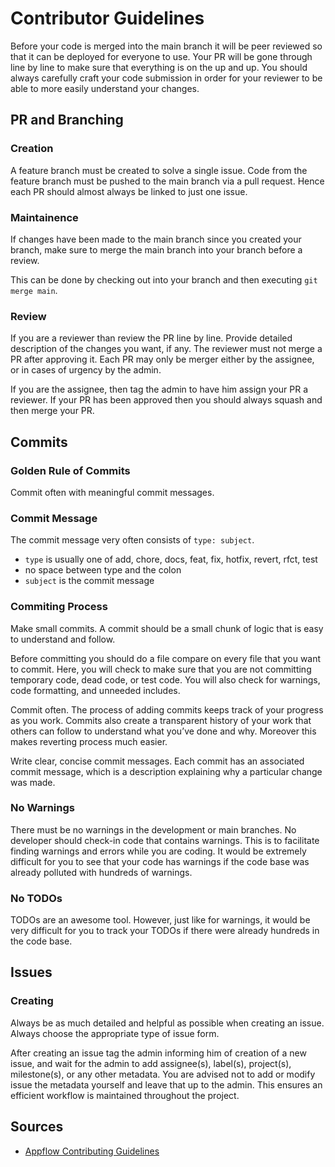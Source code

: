 # Contributor Guidelines

Before your code is merged into the main branch it will be peer reviewed so that it can be deployed for everyone to use. Your PR will be gone through line by line to make sure that everything is on the up and up. You should always carefully craft your code submission in order for your reviewer to be able to more easily understand your changes.

## PR and Branching

### Creation

A feature branch must be created to solve a single issue. Code from the feature branch must be pushed to the main branch via a pull request. Hence each PR should almost always be linked to just one issue.

### Maintainence

If changes have been made to the main branch since you created your branch, make sure to merge the main branch into your branch before a review.

This can be done by checking out into your branch and then executing `git merge main`.

### Review

If you are a reviewer than review the PR line by line. Provide detailed description of the changes you want, if any. The reviewer must not merge a PR after approving it. Each PR may only be merger either by the assignee, or in cases of urgency by the admin.

If you are the assignee, then tag the admin to have him assign your PR a reviewer. If your PR has been approved then you should always squash and then merge your PR.

## Commits

### Golden Rule of Commits

Commit often with meaningful commit messages.

### Commit Message

The commit message very often consists of `type: subject`.

- `type` is usually one of add, chore, docs, feat, fix, hotfix, revert, rfct, test
- no space between type and the colon
- `subject` is the commit message

### Commiting Process

Make small commits. A commit should be a small chunk of logic that is easy to understand and follow.

Before committing you should do a file compare on every file that you want to commit. Here, you will check to make sure that you are not committing temporary code, dead code, or test code. You will also check for warnings, code formatting, and unneeded includes.

Commit often. The process of adding commits keeps track of your progress as you work. Commits also create a transparent history of your work that others can follow to understand what you’ve done and why. Moreover this makes reverting process much easier.

Write clear, concise commit messages. Each commit has an associated commit message, which is a description explaining why a particular change was made.

### No Warnings

There must be no warnings in the development or main branches. No developer should check-in code that contains warnings. This is to facilitate finding warnings and errors while you are coding. It would be extremely difficult for you to see that your code has warnings if the code base was already polluted with hundreds of warnings.

### No TODOs

TODOs are an awesome tool. However, just like for warnings, it would be very difficult for you to track your TODOs if there were already hundreds in the code base.

## Issues

### Creating

Always be as much detailed and helpful as possible when creating an issue. Always choose the appropriate type of issue form.

After creating an issue tag the admin informing him of creation of a new issue, and wait for the admin to add assignee(s), label(s), project(s), milestone(s), or any other metadata. You are advised not to add or modify issue the metadata yourself and leave that up to the admin. This ensures an efficient workflow is maintained throughout the project.

## Sources

- [Appflow Contributing Guidelines](https://appflowy.gitbook.io/docs/essential-documentation/contribute-to-appflowy/software-contributions/submitting-code)